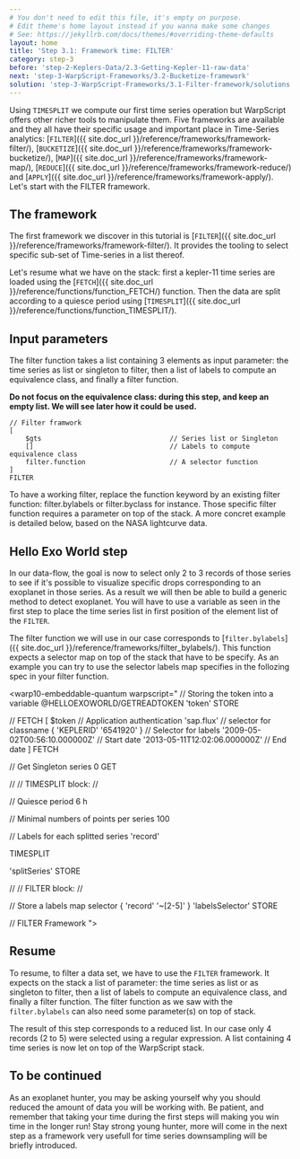 ```yaml
---
# You don't need to edit this file, it's empty on purpose.
# Edit theme's home layout instead if you wanna make some changes
# See: https://jekyllrb.com/docs/themes/#overriding-theme-defaults
layout: home
title: 'Step 3.1: Framework time: FILTER'
category: step-3
before: 'step-2-Keplers-Data/2.3-Getting-Kepler-11-raw-data'
next: 'step-3-WarpScript-Frameworks/3.2-Bucketize-framework'
solution: 'step-3-WarpScript-Frameworks/3.1-Filter-framework/solutions'
---
```


Using `TIMESPLIT` we compute our first time series operation but WarpScript offers other richer tools to manipulate them. Five frameworks are available and they all have their specific usage and important place in Time-Series analytics: [`FILTER`]({{ site.doc_url }}/reference/frameworks/framework-filter/), [`BUCKETIZE`]({{ site.doc_url }}/reference/frameworks/framework-bucketize/), [`MAP`]({{ site.doc_url }}/reference/frameworks/framework-map/), [`REDUCE`]({{ site.doc_url }}/reference/frameworks/framework-reduce/) and [`APPLY`]({{ site.doc_url }}/reference/frameworks/framework-apply/). Let's start with the FILTER framework.

## The framework

The first framework we discover in this tutorial is [`FILTER`]({{ site.doc_url }}/reference/frameworks/framework-filter/). It provides the tooling to select specific sub-set of Time-series in a list thereof.

Let's resume what we have on the stack: first a kepler-11 time series are loaded using the [`FETCH`]({{ site.doc_url }}/reference/functions/function_FETCH/) function. Then the data are split according to a quiesce period using [`TIMESPLIT`]({{ site.doc_url }}/reference/functions/function_TIMESPLIT/).

## Input parameters

The filter function takes a list containing 3 elements as input parameter: the time series as list or singleton to filter, then a list of labels to compute an equivalence class, and finally a filter function.

**Do not focus on the equivalence class: during this step, and keep an empty list. We will see later how it could be used.**

```
// Filter framwork
[
    $gts                                // Series list or Singleton
    []                                  // Labels to compute equivalence class
    filter.function                     // A selector function 
]
FILTER
```

To have a working filter, replace the function keyword by an existing filter function: filter.bylabels or filter.byclass for instance. Those specific filter function requires a parameter on top of the stack. A more concret example is detailed below, based on the NASA lightcurve data.

## Hello Exo World step

In our data-flow, the goal is now to select only 2 to 3 records of those series to see if it's possible to visualize specific drops corresponding to an exoplanet in those series. As a result we will then be able to build a generic method to detect exoplanet. You will have to use a variable as seen in the first step to place the time series list in first position of the element list of the `FILTER`.

The filter function we will use in our case corresponds to [`filter.bylabels`]({{ site.doc_url }}/reference/frameworks/filter_bylabels/). This function expects a selector map on top of the stack that have to be specify.
As an example you can try to use the selector labels map specifies in the follozing spec in your filter function.

<warp10-embeddable-quantum warpscript="
// Storing the token into a variable
@HELLOEXOWORLD/GETREADTOKEN 'token' STORE 

// FETCH
[ 
    $token                              // Application authentication
    'sap.flux'                          // selector for classname
    { 'KEPLERID' '6541920' }            // Selector for labels
    '2009-05-02T00:56:10.000000Z'       // Start date
    '2013-05-11T12:02:06.000000Z'       // End date
] 
FETCH

// Get Singleton series
0 GET

//
// TIMESPLIT block:
//

// Quiesce period
6 h

// Minimal numbers of points per series 
100

// Labels for each splitted series
'record'

TIMESPLIT

'splitSeries' STORE

//
// FILTER block:
//

// Store a labels map selector
{ 'record' '~[2-5]' } 'labelsSelector' STORE

// FILTER Framework
">
</warp10-embeddable-quantum>

## Resume

To resume, to filter a data set, we have to use the `FILTER` framework. It expects on the stack a list of parameter: the time series as list or as singleton to filter, then a list of labels to compute an equivalence class, and finally a filter function. The filter function as we saw with the `filter.bylabels` can also need some parameter(s) on top of stack.

The result of this step corresponds to a reduced list. In our case only 4 records (2 to 5) were selected using a regular expression. A list containing 4 time series is now let on top of the WarpScript stack.

## To be continued

As an exoplanet hunter, you may be asking yourself why you should reduced the amount of data you will be working with. Be patient, and remember that taking your time during the first steps will making you win time in the longer run! Stay strong young hunter, more will come in the next step as a framework very usefull for time series downsampling will be briefly introduced.
